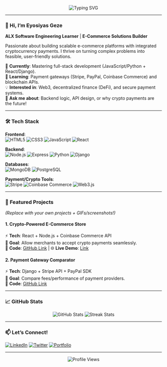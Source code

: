 
<div align="center">
  <img src="https://readme-typing-svg.demolab.com?font=Fira+Code&pause=1000&width=435&lines=Full-Stack+Developer;E-Commerce+Enthusiast;Crypto+Payment+Integrator;ALX+Software+Engineer" alt="Typing SVG" />
</div>

---

### 👋 Hi, I’m Eyosiyas Geze  
**ALX Software Engineering Learner** | **E-Commerce Solutions Builder**  

Passionate about building scalable e-commerce platforms with integrated cryptocurrency payments. I thrive on turning complex problems into feasible, user-friendly solutions.  

🔭 **Currently**: Mastering full-stack development (JavaScript/Python + React/Django).  
🌱 **Learning**: Payment gateways (Stripe, PayPal, Coinbase Commerce) and blockchain APIs.  
💡 **Interested in**: Web3, decentralized finance (DeFi), and secure payment systems.  
💬 **Ask me about**: Backend logic, API design, or why crypto payments are the future!  

---

### 🛠️ **Tech Stack**  
**Frontend**:  
![HTML5](https://img.shields.io/badge/HTML5-E34F26?style=flat&logo=html5&logoColor=white)
![CSS3](https://img.shields.io/badge/CSS3-1572B6?style=flat&logo=css3&logoColor=white)
![JavaScript](https://img.shields.io/badge/JavaScript-F7DF1E?style=flat&logo=javascript&logoColor=black)
![React](https://img.shields.io/badge/React-61DAFB?style=flat&logo=react&logoColor=black)  

**Backend**:  
![Node.js](https://img.shields.io/badge/Node.js-339933?style=flat&logo=node.js&logoColor=white)
![Express](https://img.shields.io/badge/Express-000000?style=flat&logo=express&logoColor=white)
![Python](https://img.shields.io/badge/Python-3776AB?style=flat&logo=python&logoColor=white)
![Django](https://img.shields.io/badge/Django-092E20?style=flat&logo=django&logoColor=white)  

**Databases**:  
![MongoDB](https://img.shields.io/badge/MongoDB-47A248?style=flat&logo=mongodb&logoColor=white)
![PostgreSQL](https://img.shields.io/badge/PostgreSQL-4169E1?style=flat&logo=postgresql&logoColor=white)  

**Payment/Crypto Tools**:  
![Stripe](https://img.shields.io/badge/Stripe-008CDD?style=flat&logo=stripe&logoColor=white)
![Coinbase Commerce](https://img.shields.io/badge/Coinbase_Commerce-0667D0?style=flat&logo=coinbase&logoColor=white)
![Web3.js](https://img.shields.io/badge/Web3.js-F16822?style=flat&logo=web3.js&logoColor=white)  

---

### 🚀 **Featured Projects**  
*(Replace with your own projects + GIFs/screenshots!)*  

#### 1. **Crypto-Powered E-Commerce Store**  
⚡ **Tech**: React + Node.js + Coinbase Commerce API  
📌 **Goal**: Allow merchants to accept crypto payments seamlessly.  
🔗 **Code**: [GitHub Link](#) | 🌐 **Live Demo**: [Link](#)  

#### 2. **Payment Gateway Comparator**  
⚡ **Tech**: Django + Stripe API + PayPal SDK  
📌 **Goal**: Compare fees/performance of payment providers.  
🔗 **Code**: [GitHub Link](#)  

---

### 📈 **GitHub Stats**  
<div align="center">
  <img src="https://github-readme-stats.vercel.app/api?username=[EyosiyasGe]&show_icons=true&theme=radical" alt="GitHub Stats" />
  <img src="https://github-readme-streak-stats.herokuapp.com/?user=[EyosiyasGe]&theme=radical" alt="Streak Stats" />
</div>

---

### 📫 **Let’s Connect!**  
[![LinkedIn](https://img.shields.io/badge/LinkedIn-0A66C2?style=flat&logo=linkedin&logoColor=white)](https://linkedin.com/in/eyosiyasgeze/)
[![Twitter](https://img.shields.io/badge/Twitter-1DA1F2?style=flat&logo=twitter&logoColor=white)](https://twitter.com/[HANDLE])
[![Portfolio](https://img.shields.io/badge/Portfolio-FF5722?style=flat&logo=google-chrome&logoColor=white)](https://[YOUR_PORTFOLIO].com)  

---

<div align="center">
  <img src="https://komarev.com/ghpvc/?username=[YOUR_USERNAME]&label=Profile+Views&color=blueviolet" alt="Profile Views" />
</div>
